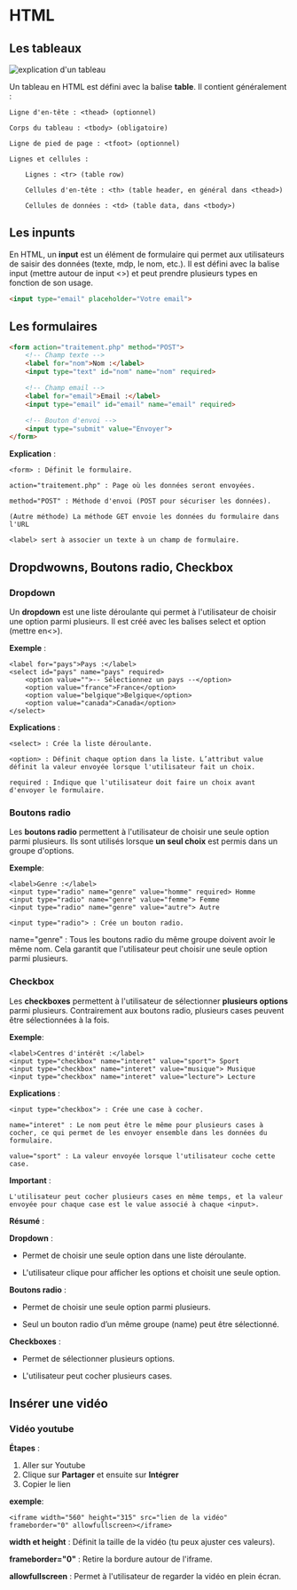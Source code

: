 # HTML

## Les tableaux

![explication d'un tableau](<tableau html.png>)

Un tableau en HTML est défini avec la balise __table__. Il contient généralement :

    Ligne d'en-tête : <thead> (optionnel)

    Corps du tableau : <tbody> (obligatoire)

    Ligne de pied de page : <tfoot> (optionnel)

    Lignes et cellules :

        Lignes : <tr> (table row)

        Cellules d'en-tête : <th> (table header, en général dans <thead>)

        Cellules de données : <td> (table data, dans <tbody>)

## Les inpunts

En HTML, un __input__ est un élément de formulaire qui permet aux utilisateurs de saisir des données (texte, mdp, le nom, etc.). Il est défini avec la balise input (mettre autour de input <>) et peut prendre plusieurs types en fonction de son usage.

```html
<input type="email" placeholder="Votre email">
```

## Les formulaires

```html
<form action="traitement.php" method="POST">
    <!-- Champ texte -->
    <label for="nom">Nom :</label>
    <input type="text" id="nom" name="nom" required>

    <!-- Champ email -->
    <label for="email">Email :</label>
    <input type="email" id="email" name="email" required>

    <!-- Bouton d'envoi -->
    <input type="submit" value="Envoyer">
</form>
```

__Explication__ :

    <form> : Définit le formulaire.

    action="traitement.php" : Page où les données seront envoyées.

    method="POST" : Méthode d'envoi (POST pour sécuriser les données).

    (Autre méthode) La méthode GET envoie les données du formulaire dans l'URL

    <label> sert à associer un texte à un champ de formulaire.

## Dropdwowns, Boutons radio, Checkbox

### Dropdown 

Un __dropdown__ est une liste déroulante qui permet à l'utilisateur de choisir une option parmi plusieurs. Il est créé avec les balises select et option (mettre en<>).

__Exemple__ :


```
<label for="pays">Pays :</label>
<select id="pays" name="pays" required>
    <option value="">-- Sélectionnez un pays --</option>
    <option value="france">France</option>
    <option value="belgique">Belgique</option>
    <option value="canada">Canada</option>
</select>
```

__Explications__ :

    <select> : Crée la liste déroulante.

    <option> : Définit chaque option dans la liste. L’attribut value définit la valeur envoyée lorsque l'utilisateur fait un choix.

    required : Indique que l'utilisateur doit faire un choix avant d'envoyer le formulaire.

### Boutons radio 

Les __boutons radio__ permettent à l'utilisateur de choisir une seule option parmi plusieurs. Ils sont utilisés lorsque __un seul choix__ est permis dans un groupe d'options.

__Exemple__:

```
<label>Genre :</label>
<input type="radio" name="genre" value="homme" required> Homme
<input type="radio" name="genre" value="femme"> Femme
<input type="radio" name="genre" value="autre"> Autre
```

```
<input type="radio"> : Crée un bouton radio.
```
name="genre" : Tous les boutons radio du même groupe doivent avoir le même nom. Cela garantit que l'utilisateur peut choisir une seule option parmi plusieurs.

### Checkbox

Les __checkboxes__ permettent à l'utilisateur de sélectionner __plusieurs options__ parmi plusieurs. Contrairement aux boutons radio, plusieurs cases peuvent être sélectionnées à la fois.

__Exemple__:

```
<label>Centres d'intérêt :</label>
<input type="checkbox" name="interet" value="sport"> Sport
<input type="checkbox" name="interet" value="musique"> Musique
<input type="checkbox" name="interet" value="lecture"> Lecture
```

__Explications__ :

    <input type="checkbox"> : Crée une case à cocher.

    name="interet" : Le nom peut être le même pour plusieurs cases à cocher, ce qui permet de les envoyer ensemble dans les données du formulaire.

    value="sport" : La valeur envoyée lorsque l'utilisateur coche cette case.

__Important__ :

    L'utilisateur peut cocher plusieurs cases en même temps, et la valeur envoyée pour chaque case est le value associé à chaque <input>.

__Résumé__ :

__Dropdown__ :

- Permet de choisir une seule option dans une liste déroulante.

- L'utilisateur clique pour afficher les options et choisit une seule option.

__Boutons radio__ :

- Permet de choisir une seule option parmi plusieurs.

- Seul un bouton radio d’un même groupe (name) peut être sélectionné.

__Checkboxes__ :

- Permet de sélectionner plusieurs options.

- L'utilisateur peut cocher plusieurs cases.


## Insérer une vidéo

### Vidéo youtube

__Étapes__ :

1. Aller sur Youtube
2. Clique sur __Partager__ et ensuite sur __Intégrer__
3. Copier le lien 

__exemple__: 

```
<iframe width="560" height="315" src="lien de la vidéo" frameborder="0" allowfullscreen></iframe>
```

__width et height__ : Définit la taille de la vidéo (tu peux ajuster ces valeurs).

__frameborder="0"__ : Retire la bordure autour de l'iframe.

__allowfullscreen__ : Permet à l'utilisateur de regarder la vidéo en plein écran.

